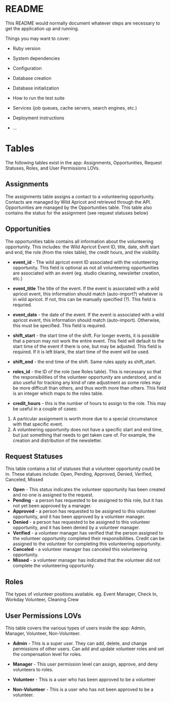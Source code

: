 # README

This README would normally document whatever steps are necessary to get the
application up and running.

Things you may want to cover:

* Ruby version

* System dependencies

* Configuration

* Database creation

* Database initialization

* How to run the test suite

* Services (job queues, cache servers, search engines, etc.)

* Deployment instructions

* ...


# Tables
The following tables exist in the app: Assignments, Opportunities, Request Statuses, Roles, and User Permissions LOVs.

## Assignments
The assignments table assigns a contact to a volunteering opportunity. Contacts are managed by Wild Apricot and retrieved through the API. Opportunities are managed by the Opportunities table. This table also contains the status for the assignment (see request statuses below)

## Opportunities
The opportunities table contains all information about the volunteering opportunity. This includes: the Wild Apricot Event ID, title, date, shift start and end, the role (from the roles table), the credit hours, and the visibility.
* **event_id** - The wild apricot event ID associated with the volunteering opportunity. This field is optional as not all volunteering opportunities are associated with an event (eg. studio cleaning, newsletter creation, etc.)

* **event_title** The title of the event. If the event is associated with a wild apricot event, this information should match (auto-import?) whatever is in wild apricot. If not, this can be manually specified (?). This field is requried.

* **event_date** - the date of the event. If the event is associated with a wild apricot event, this information should match (auto-import). Otherwise, this must be specified. This field is required.

* **shift_start** - the start time of the shift. For longer events, it is possible that a person may not work the entire event. This field will default to the start time of the event if there is one, but may be adjusted. This field is required. If it is left blank, the start time of the event will be used.

* **shift_end** - the end time of the shift. Same rules apply as shift_start.

* **roles_id** - the ID of the role (see Roles table). This is necessary so that the responsibilities of the volunteer opportunity are understood, and is also useful for tracking any kind of rate adjustment as some roles may be more difficult than others, and thus worth more than others. This field is an integer which maps to the roles table.

* **credit_hours** - this is the number of hours to assign to the role. This may be useful in a couple of cases:
1. A particular assignment is worth more due to a special circumstance with that specific event. 
2. A volunteering opportunity does not have a specific start and end time, but just something that needs to get taken care of. For example, the creation and distribution of the newsletter.


## Request Statuses
This table contains a list of statuses that a volunteer opportunity could be in. These statues include: Open, Pending, Approved, Denied, Verified, Canceled, Missed
* **Open** - This status indicates the volunteer opportunity has been created and no one is assigned to the request.
* **Pending** - a person has requested to be assigned to this role, but it has not yet been approved by a manager.
* **Approved** - a person has requested to be assigned to this volunteer opportunity, and it has been approved by a volunteer manager.
* **Denied** - a person has requested to be assigned to this volunteer opportunity, and it has been denied by a volunteer manager.
* **Verified** - a volunteer manager has verified that the person assigned to the volunteer opportunity completed their responsibilities. Credit can be assigned to the volunteer for completing this volunteering opportunity.
* **Canceled** - a volunteer manager has canceled this volunteering opportunity.
* **Missed** - a volunteer manager has indicated that the volunteer did not complete the volunteering opportunity.


## Roles
The types of volunteer positions available. eg. Event Manager, Check In, Workday Volunteer, Cleaning Crew

## User Permissions LOVs
This table covers the various types of users inside the app: Admin, Manager, Volunteer, Non-Volunteer.

* **Admin** - This is a super user. They can add, delete, and change permissions of other users. Can add and update volunteer roles and set the compensation level for roles.

* **Manager** - This user permission level can assign, approve, and deny volunteers to roles.

* **Volunteer** - This is a user who has been approved to be a volunteer

* **Non-Volunteer** - This is a user who has not been approved to be a volunteer.
